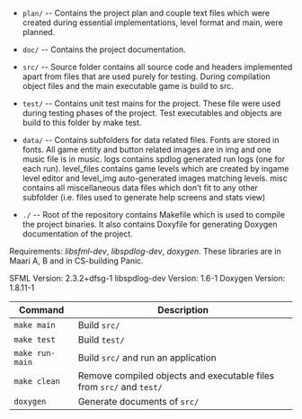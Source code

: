 
  * `plan/` -- Contains the project plan and couple text files which were created during essential implementations, level
    format and main, were planned.

  * `doc/` -- Contains the project documentation. 

  * `src/` -- Source folder contains all source code and headers implemented apart from files that are used purely for testing.
    During compilation object files and the main executable game is build to src.

  * `test/` -- Contains unit test mains for the project. These file were used during testing phases of the project. 
    Test executables and objects are build to this folder by make test.

  * `data/` -- Contains subfolders for data related files. Fonts are stored in fonts. All game entity and button related 
    images are in img and one music file is in music. logs contains spdlog generated run logs (one for each run). 
    level_files contains game levels which are created by ingame level editor and level_img auto-generated images matching 
    levels. misc contains all miscellaneous data files which don’t fit to any other subfolder (i.e. files used to generate 
    help screens and stats view)

  * `./` -- Root of the repository contains Makefile which is used to compile the project binaries. It also contains
    Doxyfile for generating Doxygen documentation of the project.

Requirements: *libsfml-dev*, *libspdlog-dev*, *doxygen*.
These libraries are in Maari A, B and in CS-building Panic.

SFML Version: 2.3.2+dfsg-1
libspdlog-dev Version: 1.6-1
Doxygen Version: 1.8.11-1

| Command             | Description                                                          |
|---------------------|----------------------------------------------------------------------|
| `make main`         | Build `src/`                                                         |
| `make test`         | Build `test/`                                                        |
| `make run-main`     | Build `src/` and run an application                                  |
| `make clean`        | Remove compiled objects and executable files from `src/` and `test/` |
| `doxygen`           | Generate documents of `src/`                                         |
